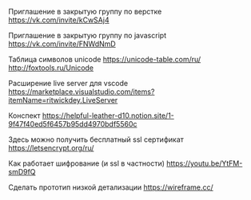 Приглашение в закрытую группу по верстке
    https://vk.com/invite/kCwSAj4

Приглашение в закрытую группу по javascript
    https://vk.com/invite/FNWdNmD

Таблица символов unicode
    https://unicode-table.com/ru/
    http://foxtools.ru/Unicode

Расширение live server для vscode
    https://marketplace.visualstudio.com/items?itemName=ritwickdey.LiveServer

Конспект
    https://helpful-leather-d10.notion.site/1-9f47f40ed5f6457b95dd4970bdf5560c

Здесь можно получить бесплатный ssl сертификат
    https://letsencrypt.org/ru/

Как работает шифрование (и ssl в частности)
    https://youtu.be/YtFM-smD9fQ

Сделать прототип низкой детализации
    https://wireframe.cc/
